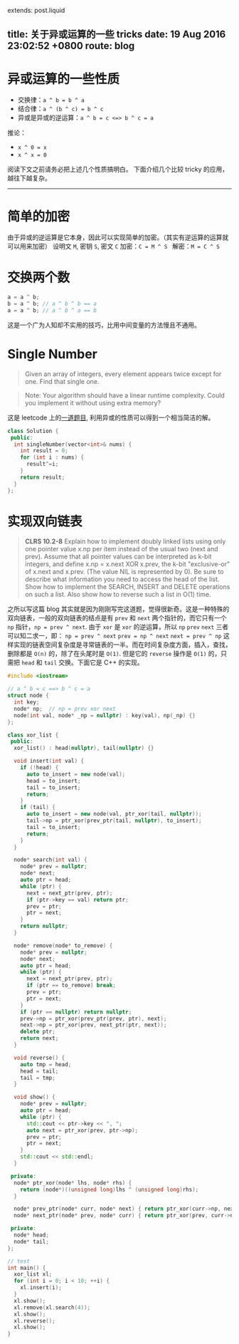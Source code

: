 extends: post.liquid

title:   关于异或运算的一些 tricks
date:    19 Aug 2016 23:02:52 +0800
route:   blog
---

# 异或运算的一些性质
- 交换律：`a ^ b = b ^ a`
- 结合律：`a ^ (b ^ c) = b ^ c`
- 异或是异或的逆运算：`a ^ b = c <=> b ^ c = a`

推论：
- `x ^ 0 = x`
- `x ^ x = 0`

阅读下文之前请务必把上述几个性质搞明白。
下面介绍几个比较 tricky 的应用，越往下越复杂。

---

# 简单的加密
由于异或的逆运算是它本身，因此可以实现简单的加密。（其实有逆运算的运算就可以用来加密）
设明文 `M`, 密钥 `S`, 密文 `C`
加密：`C = M ^ S `
解密：`M = C ^ S`

# 交换两个数

```cpp
a = a ^ b;
b = a ^ b; // a ^ b ^ b == a
a = a ^ b; // a ^ b ^ a == b
```
这是一个广为人知却不实用的技巧，比用中间变量的方法慢且不通用。

# Single Number
> Given an array of integers, every element appears twice except for one. Find that single one.

> Note:
> Your algorithm should have a linear runtime complexity. Could you implement it without using extra memory?

这是 leetcode 上的[一道题目](https://leetcode.com/problems/single-number/), 利用异或的性质可以得到一个相当简洁的解。

```cpp
class Solution {
 public:
  int singleNumber(vector<int>& nums) {
    int result = 0;
    for (int i : nums) {
      result^=i;
    }
    return result;
  }
};
```
# 实现双向链表
> **CLRS 10.2-8**
> Explain how to implement doubly linked lists using only one pointer value x.np per item instead of the usual two (next and prev). Assume that all pointer values can be interpreted as k-bit integers, and define x.np = x.next XOR x.prev, the k-bit "exclusive-or" of x.next and x.prev. (The value NIL is represented by 0). Be sure to describe what information you need to access the head of the list. Show how to implement the SEARCH, INSERT and DELETE operations on such a list. Also show how to reverse such a list in O(1) time.

之所以写这篇 blog 其实就是因为刚刚写完这道题，觉得很新奇。这是一种特殊的双向链表，一般的双向链表的结点是有 `prev` 和 `next` 两个指针的，而它只有一个 `np` 指针，`np = prev ^ next`. 由于 `xor` 是 `xor` 的逆运算，所以 `np` `prev` `next` 三者可以知二求一，即：
`np = prev ^ next`
`prev = np ^ next`
`next = prev ^ np`
这样实现的链表空间复杂度是寻常链表的一半。而在时间复杂度方面，插入，查找，删除都是 `O(n)` 的，除了在头尾时是 `O(1)`. 但是它的 `reverse` 操作是 `O(1)` 的，只需把 `head` 和 `tail` 交换。下面它是 C++ 的实现。

```cpp
#include <iostream>

// a ^ b = c ==> b ^ c = a
struct node {
  int key;
  node* np;  // np = prev xor next
  node(int val, node* _np = nullptr) : key(val), np(_np) {}
};

class xor_list {
 public:
  xor_list() : head(nullptr), tail(nullptr) {}

  void insert(int val) {
    if (!head) {
      auto to_insert = new node(val);
      head = to_insert;
      tail = to_insert;
      return;
    }
    if (tail) {
      auto to_insert = new node(val, ptr_xor(tail, nullptr));
      tail->np = ptr_xor(prev_ptr(tail, nullptr), to_insert);
      tail = to_insert;
      return;
    }
  }

  node* search(int val) {
    node* prev = nullptr;
    node* next;
    auto ptr = head;
    while (ptr) {
      next = next_ptr(prev, ptr);
      if (ptr->key == val) return ptr;
      prev = ptr;
      ptr = next;
    }
    return nullptr;
  }

  node* remove(node* to_remove) {
    node* prev = nullptr;
    node* next;
    auto ptr = head;
    while (ptr) {
      next = next_ptr(prev, ptr);
      if (ptr == to_remove) break;
      prev = ptr;
      ptr = next;
    }
    if (ptr == nullptr) return nullptr;
    prev->np = ptr_xor(prev_ptr(prev, ptr), next);
    next->np = ptr_xor(prev, next_ptr(ptr, next));
    delete ptr;
    return next;
  }

  void reverse() {
    auto tmp = head;
    head = tail;
    tail = tmp;
  }

  void show() {
    node* prev = nullptr;
    auto ptr = head;
    while (ptr) {
      std::cout << ptr->key << ", ";
      auto next = ptr_xor(prev, ptr->np);
      prev = ptr;
      ptr = next;
    }
    std::cout << std::endl;
  }

 private:
  node* ptr_xor(node* lhs, node* rhs) {
    return (node*)((unsigned long)lhs ^ (unsigned long)rhs);
  }

  node* prev_ptr(node* curr, node* next) { return ptr_xor(curr->np, next); }
  node* next_ptr(node* prev, node* curr) { return ptr_xor(prev, curr->np); }

 private:
  node* head;
  node* tail;
};

// test
int main() {
  xor_list xl;
  for (int i = 0; i < 10; ++i) {
    xl.insert(i);
  }
  xl.show();
  xl.remove(xl.search(4));
  xl.show();
  xl.reverse();
  xl.show();
}
```

